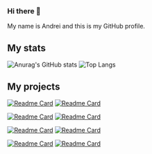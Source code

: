 ### Hi there 👋

My name is Andrei and this is my GitHub profile.
## My stats
![Anurag's GitHub stats](https://github-readme-stats.vercel.app/api?username=andreitablan&show_icons=true&theme=transparent) ![Top Langs](https://github-readme-stats.vercel.app/api/top-langs/?username=andreitablan&layout=compact)
## My projects
[![Readme Card](https://github-readme-stats.vercel.app/api/pin/?username=andreitablan&repo=visit&show_icons=true&theme=transparent)](https://github.com/andreitablan/Visit) [![Readme Card](https://github-readme-stats.vercel.app/api/pin/?username=andreitablan&repo=Graph-bot&show_icons=true&theme=transparent)](https://github.com/andreitablan/Graph-bot)

[![Readme Card](https://github-readme-stats.vercel.app/api/pin/?username=andreitablan&repo=Guess-the-number&show_icons=true&theme=transparent)](https://github.com/andreitablan/Guess-the-number) [![Readme Card](https://github-readme-stats.vercel.app/api/pin/?username=andreitablan&repo=Stable-marriage-problem&show_icons=true&theme=transparent)](https://github.com/andreitablan/Stable-marriage-problem)

[![Readme Card](https://github-readme-stats.vercel.app/api/pin/?username=andreitablan&repo=Actors-Guild-Awards-Visualizer&show_icons=true&theme=transparent)](https://github.com/andreitablan/Actors-Guild-Awards-Visualizer) [![Readme Card](https://github-readme-stats.vercel.app/api/pin/?username=Rianer&repo=FII-IMR-ERFELETA&show_icons=true&theme=transparent)](https://github.com/Rianer/FII-IMR-ERFELETA)

[![Readme Card](https://github-readme-stats.vercel.app/api/pin/?username=4-Capybara-Fiorosi&repo=CourtDate&show_icons=true&theme=transparent)](https://github.com/4-Capybara-Fiorosi/CourtDate) [![Readme Card](https://github-readme-stats.vercel.app/api/pin/?username=AnaMitrea&repo=BibLis&show_icons=true&theme=transparent)](https://github.com/AnaMitrea/BibLis)
